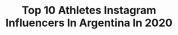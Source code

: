 ---
title: Top 10 Athletes Instagram Influencers In Argentina In 2020
description: >-
  Find top athletes Instagram influencers in Argentina in 2020. Most popular hashtags: #youcantstopus #inmyjs #playfortheworld #hometeam.
platform: Instagram
profiles:
  - username: "agusalbertario"
    fullname: >-
      Agus Albertario
    location: "Argentina"
    followers: 260517
    engagement: 811
    commentsToLikes: 0.100255
    id: ck13c6dd5yu3j0i19kz4l7oov
    verified: true
    hashtags: "#unaparavosunaparatodas, #siemprelibre, #carefree, #ob"
  - username: "luchogonzalez.1"
    fullname: >-
      Luciano Gonzalez Rizzoni
    location: "Argentina"
    followers: 13370
    engagement: 2267
    commentsToLikes: 0.096438
    id: ck5pzjf1y19rr0i11qwh3nt7p
    verified: false
    hashtags: "#justdoit"
  - username: "florhabif"
    fullname: >-
      • FLOR HABIF •
    location: "Argentina"
    followers: 115430
    engagement: 567
    commentsToLikes: 0.043300
    id: ck55ln1vc1yi30i11o9cmpi63
    verified: true
    hashtags: "#bajodelmar, #inmyjs, #youcantstopus"
  - username: "rusha.life"
    fullname: >-
      𝓡 𝓤 𝓢 𝓗 𝓐
    location: "Argentina"
    followers: 97237
    engagement: 442
    commentsToLikes: 0.081914
    id: ck55pd8kzabcp0i11iyv2umv1
    verified: false
    hashtags: "#happyeaster"
  - username: "melrodriguezth"
    fullname: >-
      MEL RODRIGUEZ 🇦🇷
    location: "Argentina"
    followers: 45875
    engagement: 962
    commentsToLikes: 0.013561
    id: ck5btkkt4g4to0i11y93bim1y
    verified: false
    hashtags: "#fitfoodbuenosaires, #compexsudamerica, #callerasargoitia, #labandadelrayo"
  - username: "belencasetta"
    fullname: >-
      Belén Casetta
    location: "Argentina"
    followers: 46460
    engagement: 679
    commentsToLikes: 0.024041
    id: ck5zpqnfht5sj0i148ybggab6
    verified: true
    hashtags: "#yocantstopus"
  - username: "anabt11"
    fullname: >-
      ANA HERNANDEZ💕
    location: "Argentina"
    followers: 5982
    engagement: 1213
    commentsToLikes: 0.039052
    id: ck8sx0wbxfucs0j78d6w3ov5s
    verified: false
    hashtags: ""
  - username: "juanchimallia"
    fullname: >-
      Juanchi Mallia
    location: "Argentina"
    followers: 22073
    engagement: 2078
    commentsToLikes: 0.012081
    id: ck602uw4qjb9e0i14siox7ahc
    verified: true
    hashtags: "#hometeam, #homeofclassics, #creaconadidas, #werepresent"
  - username: "tomaslezana"
    fullname: >-
      Tomas Lezana
    location: "Argentina"
    followers: 40037
    engagement: 1134
    commentsToLikes: 0.008407
    id: ck13bkcqyvtyv0i19ulijyxqw
    verified: true
    hashtags: "#moyaa, #hometeam, #rwc2019"
  - username: "conicerundolo"
    fullname: >-
      Maria Constanza ✨
    location: "Argentina"
    followers: 23745
    engagement: 1609
    commentsToLikes: 0.007794
    id: ck13bk7gwvt790i197yp2r8im
    verified: false
    hashtags: "#playfortheworld, #youcantstopus, #quedateencasa"
---